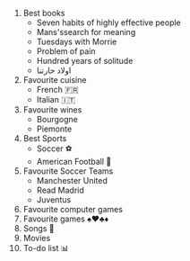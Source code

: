 1. Best books
   - Seven habits of highly effective people
   - Mans'ssearch for meaning
   - Tuesdays with Morrie
   - Problem of pain
   - Hundred years of solitude
   - اولاد حارتنا
2. Favourite cuisine
   - French :fr:
   - Italian :it:
3. Favourite wines
   - Bourgogne
   - Piemonte
4. Best Sports
   - Soccer :soccer:
   - American Football :rugby_football:
5. Favourite Soccer Teams
   - Manchester United
   - Read Madrid
   - Juventus
6. Favourite computer games
7. Favourite games :spades::hearts::clubs::diamonds:
8. Songs :guitar:
9. Movies
10. To-do list :bar_chart:
